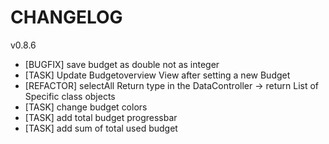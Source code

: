 # CHANGELOG

v0.8.6
- [BUGFIX] save budget as double not as integer
- [TASK] Update Budgetoverview View after setting a new Budget
- [REFACTOR] selectAll Return type in the DataController -> return List of Specific class objects
- [TASK] change budget colors
- [TASK] add total budget progressbar
- [TASK] add sum of total used budget
